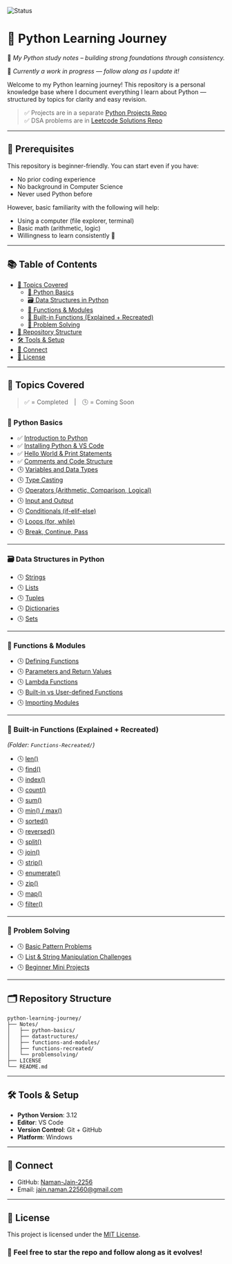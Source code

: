 ![Status](https://img.shields.io/badge/Status-In--progress-yellow)

# 🐍 Python Learning Journey

🎯 *My Python study notes – building strong foundations through consistency.*

📌 *Currently a work in progress — follow along as I update it!*

Welcome to my Python learning journey! This repository is a personal knowledge base where I document everything I learn about Python — structured by topics for clarity and easy revision.

> ✅ Projects are in a separate [Python Projects Repo](https://github.com/Naman-Jain-2256/python-projects)  
> ✅ DSA problems are in [Leetcode Solutions Repo](https://github.com/Naman-Jain-2256/leetcode-solutions)

---

## 🧩 Prerequisites

This repository is beginner-friendly. You can start even if you have:

- No prior coding experience
- No background in Computer Science
- Never used Python before

However, basic familiarity with the following will help:

- Using a computer (file explorer, terminal)
- Basic math (arithmetic, logic)
- Willingness to learn consistently 🙂

---

## 📚 Table of Contents

- [🧠 Topics Covered](#topics-covered)
  - [🐍 Python Basics](#python-basics)
  - [🗃 Data Structures in Python](#data-structures-in-python)
  - [🧰 Functions & Modules](#functions--modules)
  - [🔧 Built-in Functions (Explained + Recreated)](#built-in-functions-explained--recreated)
  - [🧪 Problem Solving](#problem-solving)
- [📁 Repository Structure](#repository-structure)
- [🛠 Tools & Setup](#tools--setup)
- [🔗 Connect](#connect)
- [📖 License](#license)

---

## 🧠 Topics Covered

> ✅ = Completed | 🕓 = Coming Soon

### 🐍 Python Basics

- ✅ [Introduction to Python](python-basics/introduction.md)
- ✅ [Installing Python & VS Code](python-basics/installing-python.md)
- ✅ [Hello World & Print Statements](python-basics/hello-world.md)
- ✅ [Comments and Code Structure](python-basics/comments.md)
- 🕓 [Variables and Data Types](python-basics/variables-data-types.md)
- 🕓 [Type Casting](python-basics/type-casting.md)
- 🕓 [Operators (Arithmetic, Comparison, Logical)](python-basics/operators.md)
- 🕓 [Input and Output](python-basics/input-output.md)
- 🕓 [Conditionals (if-elif-else)](python-basics/conditionals.md)
- 🕓 [Loops (for, while)](python-basics/loops.md)
- 🕓 [Break, Continue, Pass](python-basics/loop-controls.md)

---

### 🗃 Data Structures in Python

- 🕓 [Strings](datastructures/strings.md)
- 🕓 [Lists](datastructures/lists.md)
- 🕓 [Tuples](datastructures/tuples.md)
- 🕓 [Dictionaries](datastructures/dictionaries.md)
- 🕓 [Sets](datastructures/sets.md)

---

### 🧰 Functions & Modules

- 🕓 [Defining Functions](functions-and-modules/functions.md)
- 🕓 [Parameters and Return Values](functions-and-modules/parameters-return.md)
- 🕓 [Lambda Functions](functions-and-modules/lambda.md)
- 🕓 [Built-in vs User-defined Functions](functions-and-modules/builtins-vs-user.md)
- 🕓 [Importing Modules](functions-and-modules/modules.md)

---

### 🔧 Built-in Functions (Explained + Recreated)

*(Folder: `Functions-Recreated/`)*

- 🕓 [len()](functions-recreated/len.md)
- 🕓 [find()](functions-recreated/find.md)
- 🕓 [index()](functions-recreated/index.md)
- 🕓 [count()](functions-recreated/count.md)
- 🕓 [sum()](functions-recreated/sum.md)
- 🕓 [min() / max()](functions-recreated/min-max.md)
- 🕓 [sorted()](functions-recreated/sorted.md)
- 🕓 [reversed()](functions-recreated/reversed.md)
- 🕓 [split()](functions-recreated/split.md)
- 🕓 [join()](functions-recreated/join.md)
- 🕓 [strip()](functions-recreated/strip.md)
- 🕓 [enumerate()](functions-fecreated/rnumerate.md)
- 🕓 [zip()](functions-recreated/zip.md)
- 🕓 [map()](functions-recreated/map.md)
- 🕓 [filter()](functions-recreated/filter.md)

---

### 🧪 Problem Solving

- 🕓 [Basic Pattern Problems](problemsolving/patterns.md)
- 🕓 [List & String Manipulation Challenges](problesolving/list-string-problems.md)
- 🕓 [Beginner Mini Projects](problemsolving/mini-projects.md)

---

## 🗂 Repository Structure
```
python-learning-journey/
├── Notes/
│   ├── python-basics/
│   ├── datastructures/
│   ├── functions-and-modules/
│   ├── functions-recreated/
│   └── problemsolving/
├── LICENSE
└── README.md
```

---

## 🛠 Tools & Setup

- **Python Version**: 3.12  
- **Editor**: VS Code  
- **Version Control**: Git + GitHub  
- **Platform**: Windows

---

## 🔗 Connect

- GitHub: [Naman-Jain-2256](https://github.com/Naman-Jain-2256)  
- Email: jain.naman.22560@gmail.com

---

## 📖 License

This project is licensed under the [MIT License](./LICENSE).

### 📌 Feel free to star the repo and follow along as it evolves!